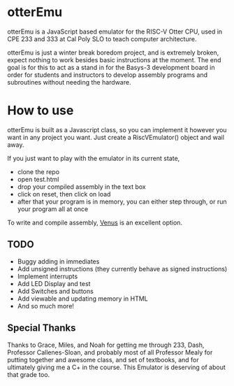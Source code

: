 # otterEmu

otterEmu is a JavaScript based emulator for the RISC-V Otter CPU, used in CPE 233 and 333 at Cal Poly SLO to teach computer architecture. 

otterEmu is just a winter break boredom project, and is extremely broken, expect nothing to work besides basic instructions at the moment. The end goal is for this to act as a stand in for the Basys-3 development board in order for students and instructors to develop assembly programs and subroutines without needing the hardware. 

# How to use

otterEmu is built as a Javascript class, so you can implement it however you want in any project you want. Just create a RiscVEmulator() object and wail away. 

If you just want to play with the emulator in its current state, 
- clone the repo 
- open test.html 
- drop your compiled assembly in the text box
- click on reset, then click on load
- after that your program is in memory, you can either step through, or run your program all at once

To write and compile assembly, [Venus](https://venus.kvakil.me) is an excellent option.

## TODO

- Buggy adding in immediates
- Add unsigned instructions (they currently behave as signed instructions)
- Implement interrupts 
- Add LED Display and test
- Add Switches and buttons
- Add viewable and updating memory in HTML
- And so much more!



## Special Thanks

Thanks to Grace, Miles, and Noah for getting me through 233, Dash, Professor Callenes-Sloan, and probably most of all Professor Mealy for putting together and awesome class, and set of textbooks, and for ultimately giving me a C+ in the course. This Emulator is deserving of about that grade too.
